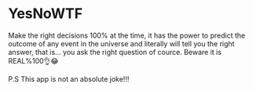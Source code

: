 # YesNoWTF

Make the right decisions 100% at the time, it has the power to predict the outcome of any event in the universe and literally will tell you the right answer, that is... you ask the right question of cource. Beware it is REAL%100👌😂

P.S This app is not an absolute joke!!!
